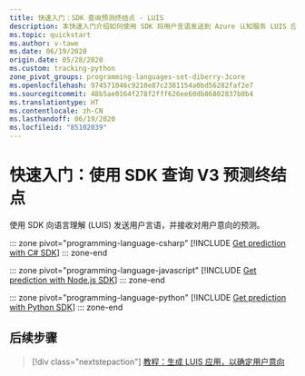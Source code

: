```yaml
---
title: 快速入门：SDK 查询预测终结点 - LUIS
description: 本快速入门介绍如何使用 SDK 将用户言语发送到 Azure 认知服务 LUIS 应用程序并接收预测。
ms.topic: quickstart
ms.author: v-tawe
ms.date: 06/19/2020
origin.date: 05/28/2020
ms.custom: tracking-python
zone_pivot_groups: programming-languages-set-diberry-3core
ms.openlocfilehash: 974571046c9210e87c2381154a0bd56282faf2e7
ms.sourcegitcommit: 48b5ae0164f278f2fff626ee60db86802837b0b4
ms.translationtype: HT
ms.contentlocale: zh-CN
ms.lasthandoff: 06/19/2020
ms.locfileid: "85102039"
---
```

# <a name="quickstart-query-v3-prediction-endpoint-with-sdk"></a>快速入门：使用 SDK 查询 V3 预测终结点

使用 SDK 向语言理解 (LUIS) 发送用户言语，并接收对用户意向的预测。

::: zone pivot="programming-language-csharp"
[!INCLUDE [Get prediction with C# SDK](./includes/sdk-csharp-prediction.md)]
::: zone-end

::: zone pivot="programming-language-javascript"
[!INCLUDE [Get prediction with Node.js SDK](./includes/sdk-nodejs-prediction.md)]
::: zone-end

::: zone pivot="programming-language-python"
[!INCLUDE [Get prediction with Python SDK](./includes/sdk-python-prediction.md)]
::: zone-end

## <a name="next-steps"></a>后续步骤

> [!div class="nextstepaction"]
> [教程：生成 LUIS 应用，以确定用户意向](luis-quickstart-intents-only.md)
